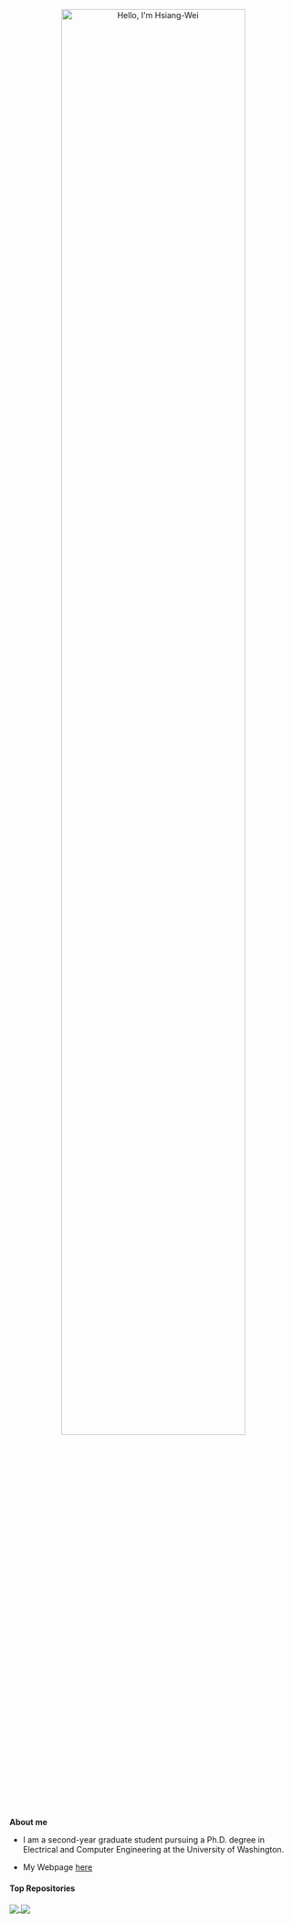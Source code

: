 <p align="center"><a href="https://anuraghazra.github.io"><img width="80%" alt="Hello, I'm Hsiang-Wei" src="./assets/gh-readme-header.png" /></a></p>

<br />

**About me**

- I am a second-year graduate student pursuing a Ph.D. degree in Electrical and Computer Engineering at the University of Washington.

- My Webpage [here](https://hsiangwei0903.github.io/)  

#### Top Repositories


<a href="https://github.com/hsiangwei0903/github-readme-stats">
  <img align="center" src="https://github-readme-stats.vercel.app/api/pin/?username=anuraghazra&repo=github-readme-stats&theme=buefy" />
</a>
<a href="https://github.com/hsiangwei0903/hsiangwei0903.github.io">
  <img align="center" src="https://github-readme-stats.vercel.app/api/pin/?username=anuraghazra&repo=anuraghazra.github.io&theme=buefy" />
</a>

<br />
<br />
